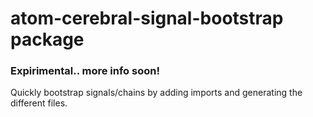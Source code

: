 # atom-cerebral-signal-bootstrap package

### Expirimental.. more info soon!

Quickly bootstrap signals/chains by adding imports and generating the different files.
